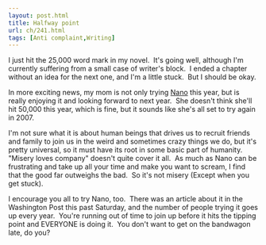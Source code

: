 ```yaml
---
layout: post.html
title: Halfway point
url: ch/241.html
tags: [Anti complaint,Writing]
---
```

I just hit the 25,000 word mark in my novel.  It's going well, although I'm currently suffering from a small case of writer's block.  I ended a chapter without an idea for the next one, and I'm a little stuck.  But I should be okay.

In more exciting news, my mom is not only trying [Nano](http://www.nanowrimo.org) this year, but is really enjoying it and looking forward to next year.  She doesn't think she'll hit 50,000 this year, which is fine, but it sounds like she's all set to try again in 2007.

I'm not sure what it is about human beings that drives us to recruit friends and family to join us in the weird and sometimes crazy things we do, but it's pretty universal, so it must have its root in some basic part of humanity.  "Misery loves company" doesn't quite cover it all.  As much as Nano can be frustrating and take up all your time and make you want to scream, I find that the good far outweighs the bad.  So it's not misery (Except when you get stuck).

I encourage you all to try Nano, too.  There was an article about it in the Washington Post this past Saturday, and the number of people trying it goes up every year.  You're running out of time to join up before it hits the tipping point and EVERYONE is doing it.  You don't want to get on the bandwagon late, do you?
